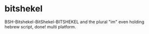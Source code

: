 bitshekel
=========
BSH-Bitshekel-BitShekel-BITSHEKEL and the plural "im" even holding hebrew script, done! multi platform.
